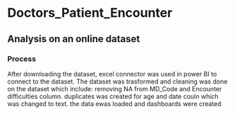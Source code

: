 # Doctors_Patient_Encounter

## Analysis on an online dataset

### Process

After downloading the dataset, excel connector was used in power BI to connect to the dataset.
The dataset was trasformed and cleaning was done on the dataset which include: removing NA from MD_Code and Encounter difficulties column.
duplicates was created for age and date couln which was changed to text.
the data ewas loaded and dashboards were created
